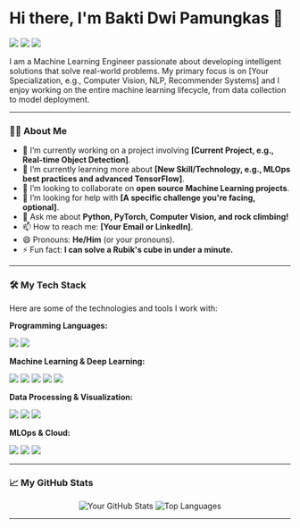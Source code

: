 # Hi there, I'm Bakti Dwi Pamungkas 👋

<a href="https://www.linkedin.com/in/baktidwipamungkas"><img src="https://img.shields.io/badge/LinkedIn-0077B5?style=for-the-badge&logo=linkedin&logoColor=white"></a>
<a href="mailto:baktidwipamungkas@gmail.com"><img src="https://img.shields.io/badge/Email-D14836?style=for-the-badge&logo=gmail&logoColor=white"></a>
<a href="https://bakti-ai.vercel.app/"><img src="https://img.shields.io/badge/Portfolio-255E63?style=for-the-badge&logo=About.me&logoColor=white"></a>

I am a Machine Learning Engineer passionate about developing intelligent solutions that solve real-world problems. My primary focus is on [Your Specialization, e.g., Computer Vision, NLP, Recommender Systems] and I enjoy working on the entire machine learning lifecycle, from data collection to model deployment.

---

### 👨‍💻 About Me

- 🔭 I’m currently working on a project involving **[Current Project, e.g., Real-time Object Detection]**.
- 🌱 I’m currently learning more about **[New Skill/Technology, e.g., MLOps best practices and advanced TensorFlow]**.
- 👯 I’m looking to collaborate on **open source Machine Learning projects**.
- 🤔 I’m looking for help with **[A specific challenge you're facing, optional]**.
- 💬 Ask me about **Python, PyTorch, Computer Vision, and rock climbing!**
- 📫 How to reach me: **[Your Email or LinkedIn]**.
- 😄 Pronouns: **He/Him** (or your pronouns).
- ⚡ Fun fact: **I can solve a Rubik's cube in under a minute.**

---

### 🛠️ My Tech Stack

Here are some of the technologies and tools I work with:

**Programming Languages:**
<p>
  <img src="https://img.shields.io/badge/Python-3776AB?style=for-the-badge&logo=python&logoColor=white" />
  <img src="https://img.shields.io/badge/SQL-4479A1?style=for-the-badge&logo=postgresql&logoColor=white" />
</p>

**Machine Learning & Deep Learning:**
<p>
  <img src="https://img.shields.io/badge/TensorFlow-FF6F00?style=for-the-badge&logo=tensorflow&logoColor=white" />
  <img src="https://img.shields.io/badge/PyTorch-EE4C2C?style=for-the-badge&logo=pytorch&logoColor=white" />
  <img src="https://img.shields.io/badge/scikit--learn-F7931E?style=for-the-badge&logo=scikit-learn&logoColor=white" />
  <img src="https://img.shields.io/badge/Hugging_Face-FFD21E?style=for-the-badge&logo=hugging-face&logoColor=white" />
  <img src="https://img.shields.io/badge/OpenCV-5C3EE8?style=for-the-badge&logo=opencv&logoColor=white" />
</p>

**Data Processing & Visualization:**
<p>
  <img src="https://img.shields.io/badge/Pandas-150458?style=for-the-badge&logo=pandas&logoColor=white" />
  <img src="https://img.shields.io/badge/NumPy-013243?style=for-the-badge&logo=numpy&logoColor=white" />
  <img src="https://img.shields.io/badge/Matplotlib-3776AB?style=for-the-badge&logo=matplotlib&logoColor=white" />
</p>

**MLOps & Cloud:**
<p>
  <img src="https://img.shields.io/badge/Docker-2496ED?style=for-the-badge&logo=docker&logoColor=white" />
  <img src="https://img.shields.io/badge/Amazon_AWS-232F3E?style=for-the-badge&logo=amazon-aws&logoColor=white" />
  <img src="https://img.shields.io/badge/Git-F05032?style=for-the-badge&logo=git&logoColor=white" />
</p>

---

### 📈 My GitHub Stats

<p align="center">
  <img src="https://github-readme-stats.vercel.app/api?username=your-username&show_icons=true&theme=radical" alt="Your GitHub Stats" />
  <img src="https://github-readme-stats.vercel.app/api/top-langs/?username=your-username&layout=compact&theme=radical" alt="Top Languages" />
</p>

---
